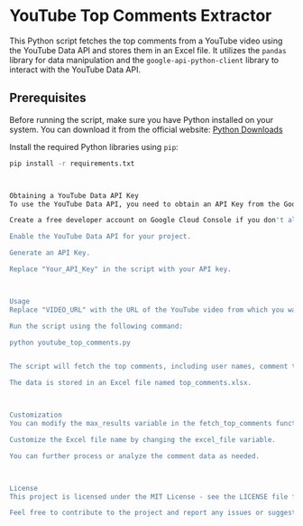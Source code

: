 # YouTube Top Comments Extractor

This Python script fetches the top comments from a YouTube video using the YouTube Data API and stores them in an Excel file. It utilizes the `pandas` library for data manipulation and the `google-api-python-client` library to interact with the YouTube Data API.

## Prerequisites

Before running the script, make sure you have Python installed on your system. You can download it from the official website: [Python Downloads](https://www.python.org/downloads/)

Install the required Python libraries using `pip`:

```bash
pip install -r requirements.txt



Obtaining a YouTube Data API Key
To use the YouTube Data API, you need to obtain an API Key from the Google Cloud Console. Follow these steps:

Create a free developer account on Google Cloud Console if you don't already have one.

Enable the YouTube Data API for your project.

Generate an API Key.

Replace "Your_API_Key" in the script with your API key.



Usage
Replace "VIDEO_URL" with the URL of the YouTube video from which you want to fetch top comments.

Run the script using the following command:

python youtube_top_comments.py


The script will fetch the top comments, including user names, comment text, likes, and timestamps.

The data is stored in an Excel file named top_comments.xlsx.



Customization
You can modify the max_results variable in the fetch_top_comments function to specify the maximum number of comments to fetch.

Customize the Excel file name by changing the excel_file variable.

You can further process or analyze the comment data as needed.



License
This project is licensed under the MIT License - see the LICENSE file for details.

Feel free to contribute to the project and report any issues or suggestions!





